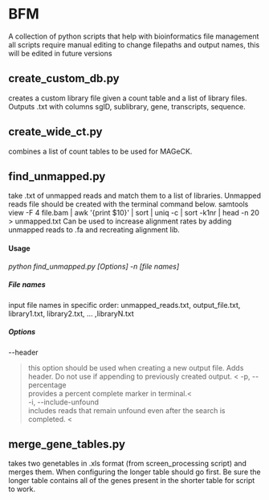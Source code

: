 # BFM
A collection of python scripts that help with bioinformatics file management
all scripts require manual editing to change filepaths and output names, this will be edited in future versions

## create_custom_db.py
creates a custom library file given a count table and a list of library files. Outputs .txt with columns sgID, sublibrary, gene, transcripts, sequence.

## create_wide_ct.py
combines a list of count tables to be used for MAGeCK.

## find_unmapped.py
take .txt of unmapped reads and match them to a list of libraries. Unmapped reads file should be created with the terminal command below. 
samtools view -F 4 file.bam | awk '{print $10}' | sort | uniq -c | sort -k1nr | head -n 20 > unmapped.txt
Can be used to increase alignment rates by adding unmapped reads to .fa and recreating alignment lib.

#### Usage

*python find_unmapped.py [Options] -n [file names]*

##### File names
input file names in specific order:
unmapped_reads.txt, output_file.txt, library1.txt, library2.txt, ... ,libraryN.txt

##### Options
--header     
>this option should be used when creating a new output file. Adds header. Do not use if appending to     previously created output. < 
-p, --percentage        
>provides a percent complete marker in terminal.<     
-i, --include-unfound     
>includes reads that remain unfound even after the search is completed. <  

## merge_gene_tables.py
takes two genetables in .xls format (from screen_processing script) and merges them. When configuring the longer table should go first. Be sure the longer table contains all of the genes present in the shorter table for script to work. 

